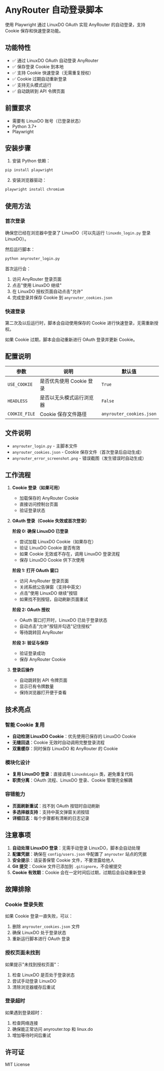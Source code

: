 # AnyRouter 自动登录脚本

使用 Playwright 通过 LinuxDO OAuth 实现 AnyRouter 的自动登录，支持 Cookie 保存和快速登录功能。

## 功能特性

- ✅ 通过 LinuxDO OAuth 自动登录 AnyRouter
- ✅ 保存登录 Cookie 到本地
- ✅ 支持 Cookie 快速登录（无需重复授权）
- ✅ Cookie 过期自动重新登录
- ✅ 支持无头模式运行
- ✅ 自动跳转到 API 令牌页面

## 前置要求

- 需要有 LinuxDO 账号（已登录状态）
- Python 3.7+
- Playwright

## 安装步骤

1. 安装 Python 依赖：

```bash
pip install playwright
```

2. 安装浏览器驱动：

```bash
playwright install chromium
```

## 使用方法

### 首次登录

确保您已经在浏览器中登录了 LinuxDO（可以先运行 `linuxdo_login.py` 登录 LinuxDO）。

然后运行脚本：

```bash
python anyrouter_login.py
```

首次运行会：
1. 访问 AnyRouter 登录页面
2. 点击"使用 LinuxDO 继续"
3. 在 LinuxDO 授权页面自动点击"允许"
4. 完成登录并保存 Cookie 到 `anyrouter_cookies.json`

### 快速登录

第二次及以后运行时，脚本会自动使用保存的 Cookie 进行快速登录，无需重新授权。

如果 Cookie 过期，脚本会自动重新进行 OAuth 登录并更新 Cookie。

## 配置说明

| 参数 | 说明 | 默认值 |
|------|------|--------|
| `USE_COOKIE` | 是否优先使用 Cookie 登录 | `True` |
| `HEADLESS` | 是否以无头模式运行浏览器 | `False` |
| `COOKIE_FILE` | Cookie 保存文件路径 | `anyrouter_cookies.json` |

## 文件说明

- `anyrouter_login.py` - 主脚本文件
- `anyrouter_cookies.json` - Cookie 保存文件（首次登录后自动生成）
- `anyrouter_error_screenshot.png` - 错误截图（发生错误时自动生成）

## 工作流程

1. **Cookie 登录（如果可用）**
   - 加载保存的 AnyRouter Cookie
   - 直接访问控制台页面
   - 验证登录状态

2. **OAuth 登录（Cookie 失效或首次登录）**
   
   **阶段 0: 确保 LinuxDO 已登录**
   - 尝试加载 LinuxDO Cookie（如果存在）
   - 验证 LinuxDO Cookie 是否有效
   - 如果 Cookie 无效或不存在，调用 LinuxDO 登录流程
   - 保存 LinuxDO Cookie 供下次使用
   
   **阶段 1: 打开 OAuth 窗口**
   - 访问 AnyRouter 登录页面
   - 关闭系统公告弹窗（支持中英文）
   - 点击"使用 LinuxDO 继续"按钮
   - 如果找不到按钮，自动刷新页面重试
   
   **阶段 2: OAuth 授权**
   - OAuth 窗口打开时，LinuxDO 已处于登录状态
   - 自动点击"允许"按钮并勾选"记住授权"
   - 等待跳转回 AnyRouter
   
   **阶段 3: 验证与保存**
   - 验证登录成功
   - 保存 AnyRouter Cookie

3. **登录后操作**
   - 自动跳转到 API 令牌页面
   - 显示已有令牌数量
   - 保持浏览器打开便于查看

## 技术亮点

### 智能 Cookie 复用
- **自动检测 LinuxDO Cookie**：优先使用已保存的 LinuxDO Cookie
- **无缝回退**：Cookie 无效时自动调用完整登录流程
- **双重缓存**：同时保存 LinuxDO 和 AnyRouter 的 Cookie

### 模块化设计
- **复用 LinuxDO 登录**：直接调用 `LinuxdoLogin` 类，避免重复代码
- **职责分离**：OAuth 流程、LinuxDO 登录、Cookie 管理完全解耦

### 容错能力
- **页面刷新重试**：找不到 OAuth 按钮时自动刷新
- **多选择器支持**：支持中英文弹窗关闭按钮
- **详细日志**：每个步骤都有清晰的日志记录

## 注意事项

1. **自动处理 LinuxDO 登录**：无需手动登录 LinuxDO，脚本会自动处理
2. **配置凭据**：确保在 `config/users.json` 中配置了 `anyrouter` 站点的凭据
3. **安全提示**：请妥善保管 Cookie 文件，不要泄露给他人
4. **Git 提交**：Cookie 文件已添加到 `.gitignore`，不会被提交
5. **Cookie 有效期**：Cookie 会在一定时间后过期，过期后会自动重新登录

## 故障排除

### Cookie 登录失败

如果 Cookie 登录一直失败，可以：
1. 删除 `anyrouter_cookies.json` 文件
2. 确保 LinuxDO 处于登录状态
3. 重新运行脚本进行 OAuth 登录

### 授权页面未找到

如果提示"未找到授权页面"：
1. 检查 LinuxDO 是否处于登录状态
2. 尝试手动登录 LinuxDO
3. 清除浏览器缓存后重试

### 登录超时

如果遇到登录超时：
1. 检查网络连接
2. 确保能正常访问 anyrouter.top 和 linux.do
3. 增加等待时间后重试

## 许可证

MIT License

